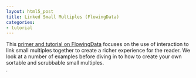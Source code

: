 ```yaml
---
layout: html5_post
title: Linked Small Multiples (FlowingData)
categories:
- tutorial
---
```


This [primer and tutorial on FlowingData](http://flowingdata.com/2014/10/15/linked-small-multiples/) focuses on the use of interaction to link small multiples together to create a richer experience for the reader. We look at a number of examples before diving in to how to create your own sortable and scrubbable small multiples.

<div class="center">
<a href="http://flowingdata.com/2014/10/15/linked-small-multiples/"><img class="center" src="http://vallandingham.me/images/vis/flowingdata_linked_small_multiples.png" alt="" style="border:1px dotted #cccccc;"/></a>

</div>

